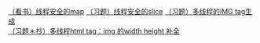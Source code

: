 [（看书）线程安全的map](./thread/SafeMap/SafeMap.go)
[（习题）线程安全的slice](./thread/SafeSlice/safeSlice.go)
[（习题）多线程的IMG tag生成](./thread/imagetag/imagetag.go)  
[（习题＊抄）多线程html tag：img 的width height 补全](./thread/imgFill/imgFill.go)  
